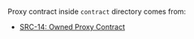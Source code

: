 Proxy contract inside `contract` directory comes from:

- [SRC-14: Owned Proxy Contract](https://github.com/FuelLabs/sway-standard-implementations/tree/a3eb2a6b093d349a84f379920df7eee9ad1ad5d9/src14/owned_prox)
